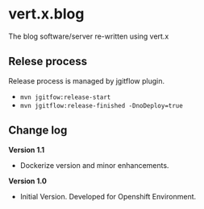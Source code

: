 # vert.x.blog
The blog software/server re-written using vert.x

## Relese process
Release process is managed by jgitflow plugin.

* `mvn jgitfow:release-start`
* `mvn jgitflow:release-finished -DnoDeploy=true`

## Change log
**Version 1.1**
 * Dockerize version and minor enhancements.  
 
**Version 1.0**
 * Initial Version. Developed for Openshift Environment.
 

